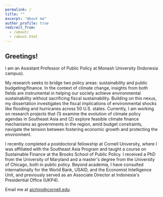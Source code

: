 ```yaml
---
permalink: /
title: ""
excerpt: "About me"
author_profile: true
redirect_from: 
  - /about/
  - /about.html
---
```



<h2> Greetings! </h2>

I am an Assistant Professor of Public Policy at Monash University (Indonesia campus). 

My research seeks to bridge two policy areas: sustainability and public budgeting/finance. In the context of climate change, insights from both fields are instrumental in helping our society achieve environmental sustainability without sacrificing fiscal sustainability. Building on this nexus, my dissertation investigates the fiscal implications of environmental shocks like flooding and hurricanes across 50 U.S. states. Currently, I am working on research projects that (1) examine the evolution of climate policy agendas in Southeast Asia and (2) explore feasible climate finance mechanisms as governments in the region, amid budget constraints, navigate the tension between fostering economic growth and protecting the environment.
 
I recently completed a postdoctoral fellowship at Cornell University, where I was affiliated with the Southeast Asia Program and taught a course on Sustainable Finance at the Brooks School of Public Policy. I received a PhD from the University of Maryland and a master's degree from the University of Chicago, both in public policy. Beyond academia, I have consulted internationally for the World Bank, USAID, and the Economist Intelligence Unit, and previously served as an Associate Director at Indonesia's Presidential Office (UKP4).

Email me at [aichiro@cornell.edu](mailto:aichiro@cornell.edu).
